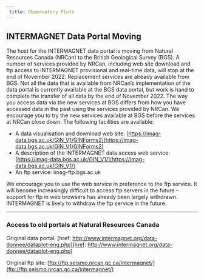 ```yaml
---
 title: Observatory Plots
---
```


## INTERMAGNET Data Portal Moving

The host for the INTERMAGNET data portal is moving from Natural Resources Canada (NRCan) to the 
British Geological Survey (BGS). A number of services provided by NRCan, including web site 
download and ftp access to INTERMAGNET provisional and real-time data, will stop at the end of 
November 2022. Replacement services are already available from BGS. Not all the data 
that is available from NRCan’s implementation of the data portal is currently available at the 
BGS data portal, but work is hand to complete the transfer of all data by the end of November 
2022. The way you access data via the new services at BGS differs from how you have accessed 
data in the past using the services provided by NRCan. We encourage you to try the new services 
available at BGS before the services at NRCan close down. The following facilities are available:

- A data visualisation and download web site: 
  [https://imag-data.bgs.ac.uk/GIN_V1/GINForms2](https://imag-data.bgs.ac.uk/GIN_V1/GINForms2)
- A description of the INTERMAGNET data access web service: 
  [https://imag-data.bgs.ac.uk/GIN_V1/](https://imag-data.bgs.ac.uk/GIN_V1/)
- An ftp service: imag-ftp.bgs.ac.uk
  
We encourage you to use the web service in preference to the ftp service. It will become 
increasingly difficult to access ftp servers in the future – support for ftp in web browsers 
has already been largely withdrawn. INTERMAGNET is likely to withdraw the ftp service in the future.

---

### Access to old portals at Natural Resources Canada ###

Original data portal:
[href: http://www.intermagnet.org/data-donnee/dataplot-eng.php](href: http://www.intermagnet.org/data-donnee/dataplot-eng.php)

Original ftp site: 
[ftp://ftp.seismo.nrcan.gc.ca/intermagnet/](ftp://ftp.seismo.nrcan.gc.ca/intermagnet/)
